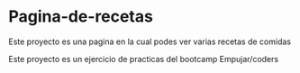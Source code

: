 # Pagina-de-recetas

Este proyecto es una pagina en la cual podes ver varias recetas de comidas

Este proyecto es un ejercicio de practicas del bootcamp Empujar/coders
